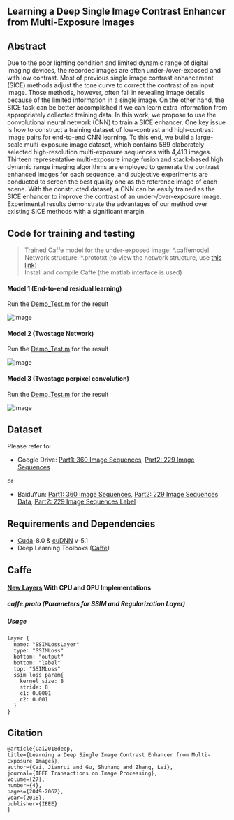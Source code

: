 ## Learning a Deep Single Image Contrast Enhancer from Multi-Exposure Images

## Abstract
Due to the poor lighting condition and limited dynamic range of digital imaging devices, the recorded images are often under-/over-exposed and with low contrast. Most of previous single image contrast enhancement (SICE) methods adjust the tone curve to correct the contrast of an input image. Those methods, however, often fail in revealing image details because of the limited information in a single image. On the other hand, the SICE task can be better accomplished if we can learn extra information from appropriately collected training data. In this work, we propose to use the convolutional neural network (CNN) to train a SICE enhancer. One key issue is how to construct a training dataset of low-contrast and high-contrast image pairs for end-to-end CNN learning. To this end, we build a large-scale multi-exposure image dataset, which contains 589 elaborately selected high-resolution multi-exposure sequences with 4,413 images. Thirteen representative multi-exposure image fusion and stack-based high dynamic range imaging algorithms are employed to generate the contrast enhanced images for each sequence, and subjective experiments are conducted to screen the best quality one as the reference image of each scene. With the constructed dataset, a CNN can be easily trained as the SICE enhancer to improve the contrast of an under-/over-exposure image. Experimental results demonstrate the advantages of our method over existing SICE methods with a significant margin.

## Code for training and testing

> Trained Caffe model for the under-exposed image: *.caffemodel <br>
> Network structure: *.prototxt (to view the network structure, use [this link](http://ethereon.github.io/netscope/#/editor)) <br>
> Install and compile Caffe (the matlab interface is used) <br>

#### Model 1 (End-to-end residual learning)
Run the [Demo_Test.m](https://github.com/csjcai/SICE/blob/master/Model%201/Demo_Test.m) for the result

![image](https://github.com/csjcai/SICE/blob/master/Model%201/model1.bmp)

#### Model 2 (Twostage Network)
Run the [Demo_Test.m](https://github.com/csjcai/SICE/blob/master/Model%202/Demo_Test.m) for the result

![image](https://github.com/csjcai/SICE/blob/master/Model%202/model2.bmp)

#### Model 3 (Twostage perpixel convolution)
Run the [Demo_Test.m](https://github.com/csjcai/SICE/blob/master/Model%203/Demo_Test.m) for the result

![image](https://github.com/csjcai/SICE/blob/master/Model%203/model3.bmp)


## Dataset
Please refer to: 
* Google Drive: [Part1: 360 Image Sequences](https://goo.gl/gTGfLk), 
                [Part2: 229 Image Sequences](https://goo.gl/ciV2C5)

or

* BaiduYun: [Part1: 360 Image Sequences](https://pan.baidu.com/s/1kXotehL), [Part2: 229 Image Sequences Data](https://pan.baidu.com/s/1x1Dq9xef1dBTXXHcMjPAyA), [Part2: 229 Image Sequences Label](https://pan.baidu.com/s/1zZR5xU92q7UwcCJq-_9xmQ)

## Requirements and Dependencies
- [Cuda](https://developer.nvidia.com/cuda-toolkit-archive)-8.0 & [cuDNN](https://developer.nvidia.com/cudnn) v-5.1
- Deep Learning Toolboxs ([Caffe](https://github.com/BVLC/caffe))

## Caffe 
#### [New Layers](https://github.com/csjcai/SICE/tree/master/Layer) With CPU and GPU Implementations
##### caffe.proto (Parameters for SSIM and Regularization Layer)
##### Usage
```
layer {
  name: "SSIMLossLayer"
  type: "SSIMLoss"
  bottom: "output"
  bottom: "label"
  top: "SSIMLoss"
  ssim_loss_param{
    kernel_size: 8       
    stride: 8                
    c1: 0.0001              
    c2: 0.001                
  }
}
```

## Citation

```
@article{Cai2018deep,
title={Learning a Deep Single Image Contrast Enhancer from Multi-Exposure Images}, 
author={Cai, Jianrui and Gu, Shuhang and Zhang, Lei},
journal={IEEE Transactions on Image Processing},
volume={27}, 
number={4}, 
pages={2049-2062}, 
year={2018}, 
publisher={IEEE}
}
```
